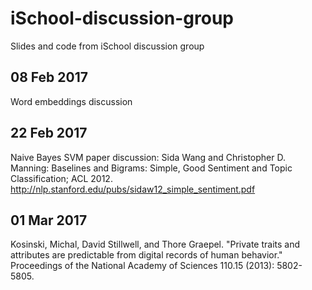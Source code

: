 # iSchool-discussion-group
Slides and code from iSchool discussion group

## 08 Feb 2017
Word embeddings discussion

## 22 Feb 2017
Naive Bayes SVM paper discussion: Sida Wang and Christopher D. Manning: Baselines and Bigrams: Simple, Good Sentiment and Topic Classification; ACL 2012. http://nlp.stanford.edu/pubs/sidaw12_simple_sentiment.pdf

## 01 Mar 2017
Kosinski, Michal, David Stillwell, and Thore Graepel. "Private traits and attributes are predictable from digital records of human behavior." Proceedings of the National Academy of Sciences 110.15 (2013): 5802-5805.
